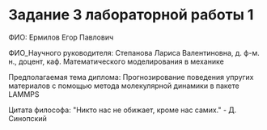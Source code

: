 # Задание 3 лабораторной работы 1

ФИО: Ермилов Егор Павлович<br />

ФИО_Научного руководителя: Степанова Лариса Валентиновна, д. ф-м. н., доцент, каф. Математического моделирования в механике<br />

Предполагаемая тема диплома: Прогнозирование поведения упругих материалов с помощью метода молекулярной динамики в пакете LAMMPS<br />

Цитата философа: "Никто нас не обижает, кроме нас самих." - Д. Синопский<br />
